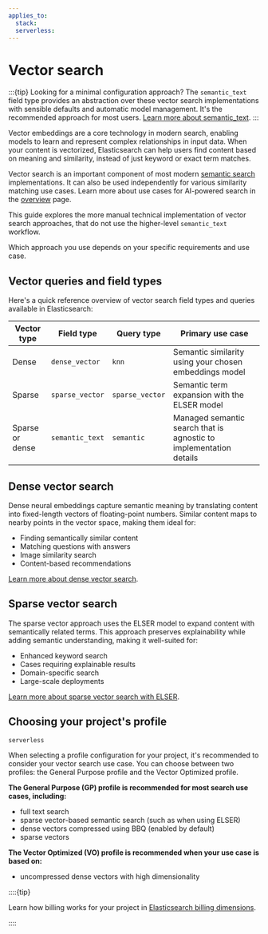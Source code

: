 ```yaml
---
applies_to:
  stack:
  serverless:
---
```

# Vector search

:::{tip}
Looking for a minimal configuration approach? The `semantic_text` field type provides an abstraction over these vector search implementations with sensible defaults and automatic model management. It's the recommended approach for most users. [Learn more about semantic_text](semantic-search/semantic-search-semantic-text.md).
:::

Vector embeddings are a core technology in modern search, enabling models to learn and represent complex relationships in input data. When your content is vectorized, Elasticsearch can help users find content based on meaning and similarity, instead of just keyword or exact term matches.

Vector search is an important component of most modern [semantic search](semantic-search.md) implementations. It can also be used independently for various similarity matching use cases. Learn more about use cases for AI-powered search in the [overview](ai-search/ai-search.md) page.

This guide explores the more manual technical implementation of vector search approaches, that do not use the higher-level `semantic_text` workflow.

Which approach you use depends on your specific requirements and use case.

## Vector queries and field types

Here's a quick reference overview of vector search field types and queries available in Elasticsearch:

| Vector type | Field type      | Query type      | Primary use case                                   |
| ----------- | --------------- | --------------- | -------------------------------------------------- |
| Dense       | `dense_vector`  | `knn`           | Semantic similarity using your chosen embeddings model          |
| Sparse      | `sparse_vector` | `sparse_vector` | Semantic term expansion with the ELSER model                |
| Sparse or dense | `semantic_text` | `semantic` | Managed semantic search that is agnostic to implementation details  |

## Dense vector search

Dense neural embeddings capture semantic meaning by translating content into fixed-length vectors of floating-point numbers. Similar content maps to nearby points in the vector space, making them ideal for:
- Finding semantically similar content
- Matching questions with answers
- Image similarity search
- Content-based recommendations

[Learn more about dense vector search](vector/dense-vector.md).

## Sparse vector search 

The sparse vector approach uses the ELSER model to expand content with semantically related terms. This approach preserves explainability while adding semantic understanding, making it well-suited for:
- Enhanced keyword search
- Cases requiring explainable results
- Domain-specific search
- Large-scale deployments

[Learn more about sparse vector search with ELSER](vector/sparse-vector.md).

## Choosing your project's profile
```{applies_to}
serverless
```

When selecting a profile configuration for your project, it's recommended to consider your vector search use case.
You can choose between two profiles: the General Purpose profile and the Vector Optimized profile.

**The General Purpose (GP) profile is recommended for most search use cases, including:**

- full text search
- sparse vector-based semantic search (such as when using ELSER)
- dense vectors compressed using BBQ (enabled by default)
- sparse vectors

**The Vector Optimized (VO) profile is recommended when your use case is based on:**

- uncompressed dense vectors with high dimensionality

::::{tip}

Learn how billing works for your project in [Elasticsearch billing dimensions](../../deploy-manage/cloud-organization/billing/elasticsearch-billing-dimensions.md).

::::
